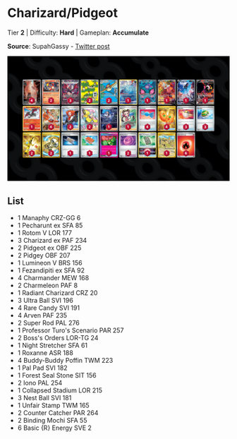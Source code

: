 # Charizard/Pidgeot

Tier **2** | Difficulty: **Hard** | Gameplan: **Accumulate**

**Source**: SupahGassy - [Twitter post](https://x.com/SupahGassy/status/1821312307831435440)

![decklist](../../!Images/Standard/12BRS-SFA/Charizard-Pidgeot-Pecharunt.png)

## List
* 1 Manaphy CRZ-GG 6
* 1 Pecharunt ex SFA 85
* 1 Rotom V LOR 177
* 3 Charizard ex PAF 234
* 2 Pidgeot ex OBF 225
* 2 Pidgey OBF 207
* 1 Lumineon V BRS 156
* 1 Fezandipiti ex SFA 92
* 4 Charmander MEW 168
* 2 Charmeleon PAF 8
* 1 Radiant Charizard CRZ 20
* 3 Ultra Ball SVI 196
* 4 Rare Candy SVI 191
* 4 Arven PAF 235
* 2 Super Rod PAL 276
* 1 Professor Turo's Scenario PAR 257
* 2 Boss's Orders LOR-TG 24
* 1 Night Stretcher SFA 61
* 1 Roxanne ASR 188
* 4 Buddy-Buddy Poffin TWM 223
* 1 Pal Pad SVI 182
* 1 Forest Seal Stone SIT 156
* 2 Iono PAL 254
* 1 Collapsed Stadium LOR 215
* 3 Nest Ball SVI 181
* 1 Unfair Stamp TWM 165
* 2 Counter Catcher PAR 264
* 2 Binding Mochi SFA 55
* 6 Basic {R} Energy SVE 2
